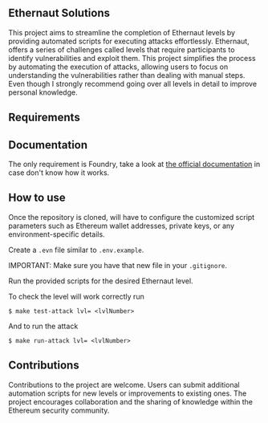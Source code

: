## Ethernaut Solutions


This project aims to streamline the completion of Ethernaut levels by providing automated scripts for executing attacks effortlessly. Ethernaut, offers a series of challenges called levels that require participants to identify vulnerabilities and exploit them. This project simplifies the process by automating the execution of attacks, allowing users to focus on understanding the vulnerabilities rather than dealing with manual steps. 
Even though I strongly recommend going over all levels in detail to improve personal knowledge.


## Requirements 

## Documentation
The only requirement is Foundry, take a look at [the official documentation](https://book.getfoundry.sh/) in case don't know how it works.

## How to use

Once the repository is cloned, will have to configure the customized script parameters such as Ethereum wallet addresses, private keys, or any environment-specific details. 

Create a `.evn` file similar to `.env.example`. 

IMPORTANT: Make sure you have that new file in your `.gitignore`.


Run the provided scripts for the desired Ethernaut level. 

To check the level will work correctly run 

```shell
$ make test-attack lvl= <lvlNumber>
```

And to run the attack 

```shell
$ make run-attack lvl= <lvlNumber>
```

## Contributions

Contributions to the project are welcome. Users can submit additional automation scripts for new levels or improvements to existing ones. The project encourages collaboration and the sharing of knowledge within the Ethereum security community.